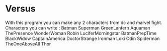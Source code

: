 # Versus

With this program you can make any 2 characters from dc and marvel fight.
Characters you can write :
Batman
Superman
GreenLantern
Aquaman
ThePresence
WonderWoman
Robin
LuciferMorningstar
BatmanPrepTime
BlackWidow
CaptainAmerica
DoctorStrange
Ironman
Loki
Odin
Spiderman
TheOneAboveAll
Thor

